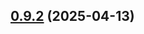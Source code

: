 ## [0.9.2](https://github.com/adepanges/teamretro-mcp-server/compare/v0.9.1...v0.9.2) (2025-04-13)



